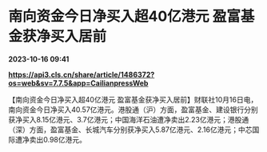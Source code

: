 # 南向资金今日净买入超40亿港元 盈富基金获净买入居前

**2023-10-16 09:41**

**https://api3.cls.cn/share/article/1486372?os=web&sv=7.7.5&app=CailianpressWeb**

【南向资金今日净买入超40亿港元 盈富基金获净买入居前】财联社10月16日电，南向资金今日净买入40.57亿港元。港股通（沪）方面，盈富基金、建设银行分别获净买入8.15亿港元、3.7亿港元；中国海洋石油遭净卖出2.23亿港元；港股通（深）方面，盈富基金、长城汽车分别获净买入5.87亿港元、2.16亿港元；中芯国际遭净卖出0.98亿港元。